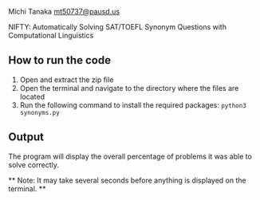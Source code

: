 Michi Tanaka
mt50737@pausd.us

NIFTY: Automatically Solving SAT/TOEFL Synonym Questions with Computational Linguistics

## How to run the code

1. Open and extract the zip file
2. Open the terminal and navigate to the directory where the files are located
3. Run the following command to install the required packages:
   `python3 synonyms.py`

## Output

The program will display the overall percentage of problems it was able to solve correctly.

** Note: It may take several seconds before anything is displayed on the terminal. **
